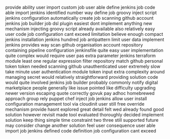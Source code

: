 provide ability user import custom job user able define jenkins job code able import jenkins identified number way define job groovy inject script jenkins configuration automatically create job scanning github account jenkins job builder job dsl plugin easiest dont implement anything new mechanism injecting groovy script already available also relatively easy user code job configuration cant exceed limitation believe enough compact jenkins installation jenkins hundred job antipattern limit user data implement jenkins provides way scan github organisation account repository containing pipeline configuration jenkinsfile quite easy user implementation quite complex would require user pas extra parameter jenkins terraform module least one regular expression filter repository match github personal token token needed scanning github unauthenticated user extremely slow take minute user authentication module token input extra complexity around managing secret would relatively straightforward providing solution code would quite involved jenkins job builder probably commonly notify digital marketplace people generally like issue pointed like difficulty upgrading newer version escaping quote correctly govuk pay adhoc homebrewed approach group rely puppet chef inject job jenkins allow user install configuration management tool via cloudinit user still free override mechanism provide hasnt explored great detail felt wed already found good solution however revisit made tool evaluated thoroughly decided implement solution keep thing simple time constraint two three still supported future may consider change another solution feel user consequence user able import job jenkins defined code definition job configuration cant exceed